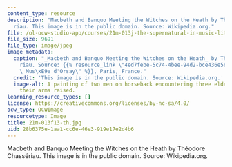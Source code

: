 ```yaml
---
content_type: resource
description: "Macbeth and Banquo Meeting the Witches on the Heath by Th\xE9odore Chass\xE9\
  riau. This image is in the public domain. Source: Wikipedia.org."
file: /ol-ocw-studio-app/courses/21m-013j-the-supernatural-in-music-literature-and-culture-fall-2013/28b6375e1aa1cc6e46e3919e17e2d4b6_21m-013f13-th.jpg
file_size: 9691
file_type: image/jpeg
image_metadata:
  caption: "_Macbeth and Banquo Meeting the Witches on the Heath_ by Th\xE9odore Chass\xE9\
    riau. Source: {{% resource_link \"4ed7febe-5c74-4bee-94d2-bce436e58cab\" \"the\
    \ Mus\xE9e d'Orsay\" %}}, Paris, France."
  credit: 'This image is in the public domain. Source: Wikipedia.org.'
  image-alt: A painting of two men on horseback encountering three elderly women with
    their arms raised.
learning_resource_types: []
license: https://creativecommons.org/licenses/by-nc-sa/4.0/
ocw_type: OCWImage
resourcetype: Image
title: 21m-013f13-th.jpg
uid: 28b6375e-1aa1-cc6e-46e3-919e17e2d4b6
---
```

Macbeth and Banquo Meeting the Witches on the Heath by Théodore Chassériau. This image is in the public domain. Source: Wikipedia.org.